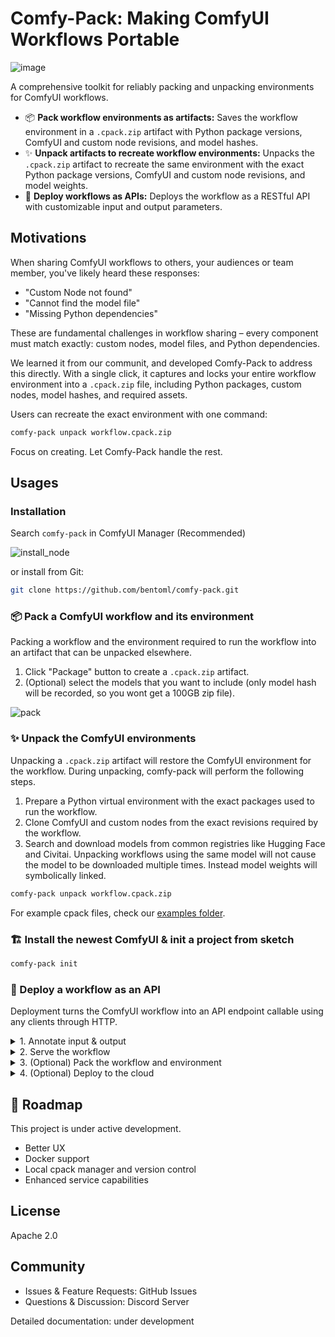 # Comfy-Pack: Making ComfyUI Workflows Portable

![image](https://github.com/user-attachments/assets/f2e55cd5-9efe-4887-896e-5b80b37318c5)

A comprehensive toolkit for reliably packing and unpacking environments for ComfyUI workflows. 


- 📦 **Pack workflow environments as artifacts:** Saves the workflow environment in a `.cpack.zip` artifact with Python package versions, ComfyUI and custom node revisions, and model hashes.
- ✨ **Unpack artifacts to recreate workflow environments:** Unpacks the `.cpack.zip` artifact to recreate the same environment with the exact Python package versions, ComfyUI and custom node revisions, and model weights.
- 🚀 **Deploy workflows as APIs:** Deploys the workflow as a RESTful API with customizable input and output parameters.

## Motivations

When sharing ComfyUI workflows to others, your audiences or team member, you've likely heard these responses:
- "Custom Node not found"
- "Cannot find the model file"
- "Missing Python dependencies"

These are fundamental challenges in workflow sharing – every component must match exactly: custom nodes, model files, and Python dependencies.

We learned it from our communit, and developed Comfy-Pack to address this directly. With a single click, it captures and locks your entire workflow environment into a `.cpack.zip` file, including Python packages, custom nodes, model hashes, and required assets.

Users can recreate the exact environment with one command:
```bash
comfy-pack unpack workflow.cpack.zip
```

Focus on creating. Let Comfy-Pack handle the rest.

## Usages

### Installation

Search `comfy-pack` in ComfyUI Manager (Recommended)

![install_node](https://github.com/user-attachments/assets/dbfb730d-edff-4a52-b6c4-695e3ec70368)

or install from Git:

```bash
git clone https://github.com/bentoml/comfy-pack.git
```

### 📦 Pack a ComfyUI workflow and its environment

Packing a workflow and the environment required to run the workflow into an artifact that can be unpacked elsewhere.

1. Click "Package" button to create a `.cpack.zip` artifact.
2. (Optional) select the models that you want to include (only model hash will be recorded, so you wont get a 100GB zip file).

![pack](https://github.com/user-attachments/assets/e08bbed2-84dc-474e-a701-6c6db16edf76)


### ✨ Unpack the ComfyUI environments

Unpacking a `.cpack.zip` artifact will restore the ComfyUI environment for the workflow. During unpacking, comfy-pack will perform the following steps.

1. Prepare a Python virtual environment with the exact packages used to run the workflow.
2. Clone ComfyUI and custom nodes from the exact revisions required by the workflow.
3. Search and download models from common registries like Hugging Face and Civitai. Unpacking workflows using the same model will not cause the model to be downloaded multiple times. Instead model weights will symbolically linked.

```bash
comfy-pack unpack workflow.cpack.zip
```
For example cpack files, check our [examples folder](examples/).

### 🏗️ Install the newest ComfyUI & init a project from sketch

```bash
comfy-pack init
```

### 🚀 Deploy a workflow as an API

Deployment turns the ComfyUI workflow into an API endpoint callable using any clients through HTTP.


<details>
<summary> 1. Annotate input & output </summary>

Use custom nodes provided by comfy-pack to annotate the fields to be used as input and output parameters.

- ImageInput: provides `image` type input, similar to official `LoadImage` node
- StringInput: provides `string` type input, nice for prompts
- IntInput: provides `int` type input, suitable for size or seeds
- AnyInput: provides `combo` type and more input, suitable for custom nodes
- ImageOutput: takes `image` type inputs, similar to official `SaveImage` node, take an image of a bunch of images
- FileOutput: takes file path as `string` type, save and output the file under that path
- More underway.
  
![input](https://github.com/user-attachments/assets/44264007-0ac8-4e23-8dc0-e60aa0ebcea2)

![output](https://github.com/user-attachments/assets/a4526661-8930-4575-bacc-33b6887f6271)
</details>

<details>
<summary> 2. Serve the workflow </summary>

Start an HTTP server to serve the workflow under `/generate` path.

![serve](https://github.com/user-attachments/assets/8d4c92c5-d6d7-485e-bc71-e4fc0fe8bf35)
</details>

<details>
<summary> 3. (Optional) Pack the workflow and environment </summary>

Pack the workflow and environment into an artifact that can be unpacked elsewhere to recreate the workflow.

```bash
# Get the workflow input spec
comfy-pack run workflow.cpack.zip --help

# Run
comfy-pack run workflow.cpack.zip --src-image image.png --video video.mp4
```
</details>

<details> 
<summary> 4. (Optional) Deploy to the cloud </summary>

Deploy to BentoCloud with access to a variety of GPUs and blazing fast scaling.

![image](https://github.com/user-attachments/assets/1ffa31fc-1f50-4ea7-a47e-7dae3b874273)

</details>

## 🚀 Roadmap
This project is under active development.
- Better UX
- Docker support
- Local cpack manager and version control
- Enhanced service capabilities


## License
Apache 2.0

## Community
- Issues & Feature Requests: GitHub Issues
- Questions & Discussion: Discord Server

Detailed documentation: under development
